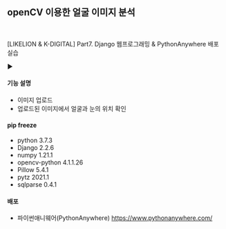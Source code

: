 ## openCV 이용한 얼굴 이미지 분석

<br>

[LIKELION & K-DIGITAL] Part7. Django 웹프로그래밍 & PythonAnywhere 배포 실습

▶️

#### 기능 설명
- 이미지 업로드
- 업로드된 이미지에서 얼굴과 눈의 위치 확인


#### pip freeze
- python 3.7.3
- Django 2.2.6
- numpy 1.21.1
- opencv-python 4.1.1.26
- Pillow 5.4.1
- pytz 2021.1
- sqlparse 0.4.1


#### 배포
- 파이썬애니웨어(PythonAnywhere) https://www.pythonanywhere.com/
